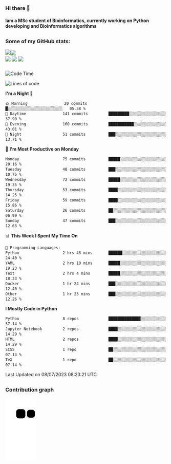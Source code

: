 ### Hi there 👋
#### Iam a MSc student of Bioinformatics, currently working on Python developing and Bioinformatics algorithms

##
### Some of my GitHub stats:

<div>
  <a href="https://github.com/AdrianoSilva19/AdrianoSilva19">
    <img heigth="180" align="left" src="https://github-readme-stats.vercel.app/api?username=AdrianoSilva19&count_private=true&include_all_comits=true&show_icons=true&theme=dracula" />
    <img heigth="180" align="center" src="https://github-readme-stats.vercel.app/api/top-langs/?username=AdrianoSilva19&langs_count=3&theme=dracula" />
  </a>
</div>

<div style="display:inline_block">
  <img align="center" heigth="30" width="30" src="https://cdn.jsdelivr.net/gh/devicons/devicon/icons/python/python-plain.svg" />
  <img align="center" heigth="30" width="30" src="https://cdn.jsdelivr.net/gh/devicons/devicon/icons/r/r-original.svg" />
  <img align="center" heigth="35" width="35" src="https://cdn.jsdelivr.net/gh/devicons/devicon/icons/neo4j/neo4j-original.svg" />
</div>

##

<!--START_SECTION:waka-->
![Code Time](http://img.shields.io/badge/Code%20Time-313%20hrs%2011%20mins-blue)

![Lines of code](https://img.shields.io/badge/From%20Hello%20World%20I%27ve%20Written-3.9%20million%20lines%20of%20code-blue)

**I'm a Night 🦉** 

```text
🌞 Morning                20 commits          █░░░░░░░░░░░░░░░░░░░░░░░░   05.38 % 
🌆 Daytime                141 commits         █████████░░░░░░░░░░░░░░░░   37.90 % 
🌃 Evening                160 commits         ███████████░░░░░░░░░░░░░░   43.01 % 
🌙 Night                  51 commits          ███░░░░░░░░░░░░░░░░░░░░░░   13.71 % 
```
📅 **I'm Most Productive on Monday** 

```text
Monday                   75 commits          █████░░░░░░░░░░░░░░░░░░░░   20.16 % 
Tuesday                  40 commits          ███░░░░░░░░░░░░░░░░░░░░░░   10.75 % 
Wednesday                72 commits          █████░░░░░░░░░░░░░░░░░░░░   19.35 % 
Thursday                 53 commits          ████░░░░░░░░░░░░░░░░░░░░░   14.25 % 
Friday                   59 commits          ████░░░░░░░░░░░░░░░░░░░░░   15.86 % 
Saturday                 26 commits          ██░░░░░░░░░░░░░░░░░░░░░░░   06.99 % 
Sunday                   47 commits          ███░░░░░░░░░░░░░░░░░░░░░░   12.63 % 
```


📊 **This Week I Spent My Time On** 

```text
💬 Programming Languages: 
Python                   2 hrs 45 mins       ██████░░░░░░░░░░░░░░░░░░░   24.40 % 
YAML                     2 hrs 10 mins       █████░░░░░░░░░░░░░░░░░░░░   19.23 % 
Text                     2 hrs 4 mins        █████░░░░░░░░░░░░░░░░░░░░   18.33 % 
Docker                   1 hr 24 mins        ███░░░░░░░░░░░░░░░░░░░░░░   12.40 % 
Other                    1 hr 23 mins        ███░░░░░░░░░░░░░░░░░░░░░░   12.26 % 
```

**I Mostly Code in Python** 

```text
Python                   8 repos             ██████████████░░░░░░░░░░░   57.14 % 
Jupyter Notebook         2 repos             ████░░░░░░░░░░░░░░░░░░░░░   14.29 % 
HTML                     2 repos             ████░░░░░░░░░░░░░░░░░░░░░   14.29 % 
SCSS                     1 repo              ██░░░░░░░░░░░░░░░░░░░░░░░   07.14 % 
TeX                      1 repo              ██░░░░░░░░░░░░░░░░░░░░░░░   07.14 % 
```




 Last Updated on 08/07/2023 08:23:21 UTC
<!--END_SECTION:waka-->

##

### Contribution graph

![snake svg](https://github.com/AdrianoSilva19/AdrianoSilva19/blob/output/github-contribution-grid-snake.svg)







<!--

Here are some ideas to get you started:

- 🔭 I’m currently working on ...
- 🌱 I’m currently learning ...
- 👯 I’m looking to collaborate on ...
- 🤔 I’m looking for help with ...
- 💬 Ask me about ...
- 📫 How to reach me: ...
- 😄 Pronouns: ...
- ⚡ Fun fact: ...
-->
